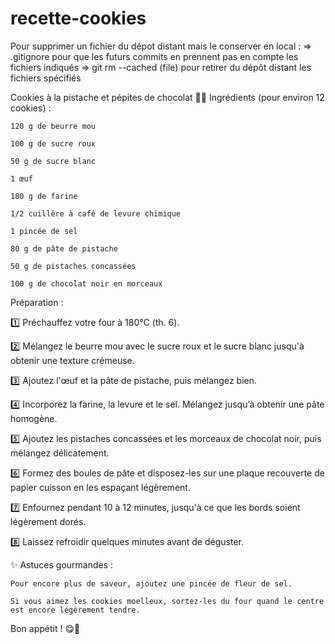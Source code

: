 # recette-cookies

Pour supprimer un fichier du dépot distant mais le conserver en local :
=> .gitignore pour que les futurs commits  en prennent pas en compte les fichiers indiqués
=> git rm --cached (file) pour retirer du dépôt distant les fichiers spécifiés 






Cookies à la pistache et pépites de chocolat 🍪💚
Ingrédients (pour environ 12 cookies) :

    120 g de beurre mou

    100 g de sucre roux

    50 g de sucre blanc

    1 œuf

    180 g de farine

    1/2 cuillère à café de levure chimique

    1 pincée de sel

    80 g de pâte de pistache

    50 g de pistaches concassées

    100 g de chocolat noir en morceaux

Préparation :

1️⃣ Préchauffez votre four à 180°C (th. 6).

2️⃣ Mélangez le beurre mou avec le sucre roux et le sucre blanc jusqu'à obtenir une texture crémeuse.

3️⃣ Ajoutez l'œuf et la pâte de pistache, puis mélangez bien.

4️⃣ Incorporez la farine, la levure et le sel. Mélangez jusqu’à obtenir une pâte homogène.

5️⃣ Ajoutez les pistaches concassées et les morceaux de chocolat noir, puis mélangez délicatement.

6️⃣ Formez des boules de pâte et disposez-les sur une plaque recouverte de papier cuisson en les espaçant légèrement.

7️⃣ Enfournez pendant 10 à 12 minutes, jusqu'à ce que les bords soient légèrement dorés.

8️⃣ Laissez refroidir quelques minutes avant de déguster.

✨ Astuces gourmandes :

    Pour encore plus de saveur, ajoutez une pincée de fleur de sel.

    Si vous aimez les cookies moelleux, sortez-les du four quand le centre est encore légèrement tendre.

Bon appétit ! 😋💚
